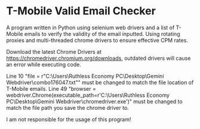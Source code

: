 # T-Mobile Valid Email Checker
A program written in Python using selenium web drivers and a list of T-Mobile emails to verify the validity of the email inputted.
Using rotating proxies and multi-threaded chrome drivers to ensure effective CPM rates.

Download the latest Chrome Drivers at https://chromedriver.chromium.org/downloads, outdated drivers will cause an error while executing code.

Line 10 "file = r"C:\Users\Ruthless Economy PC\Desktop\Gemini Webdriver\combo176047.txt"" must be changed to match the file location of T-Mobile emails.
Line 49 "browser = webdriver.Chrome(executable_path=r'C:\Users\Ruthless Economy PC\Desktop\Gemini Webdriver\chromedriver.exe')" must be changed to match the file path you save the chrome driver to.

I am not responsible for the usage of this program! 
